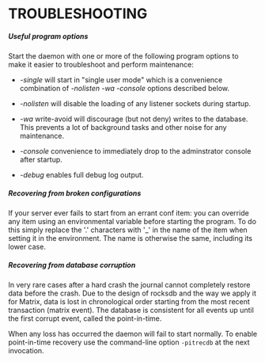 
# TROUBLESHOOTING

##### Useful program options

Start the daemon with one or more of the following program options to make it
easier to troubleshoot and perform maintenance:

- *-single* will start in "single user mode" which is a convenience combination
of *-nolisten -wa -console* options described below.

- *-nolisten* will disable the loading of any listener sockets during startup.

- *-wa* write-avoid will discourage (but not deny) writes to the database. This
prevents a lot of background tasks and other noise for any maintenance.

- *-console* convenience to immediately drop to the adminstrator console
after startup.

- *-debug* enables full debug log output.

##### Recovering from broken configurations

If your server ever fails to start from an errant conf item: you can override
any item using an environmental variable before starting the program. To do
this simply replace the '.' characters with '_' in the name of the item when
setting it in the environment. The name is otherwise the same, including its
lower case.

##### Recovering from database corruption

In very rare cases after a hard crash the journal cannot completely restore
data before the crash. Due to the design of rocksdb and the way we apply it
for Matrix, data is lost in chronological order starting from the most recent
transaction (matrix event). The database is consistent for all events up until
the first corrupt event, called the point-in-time.

When any loss has occurred the daemon will fail to start normally. To enable
point-in-time recovery use the command-line option `-pitrecdb` at the next
invocation.
